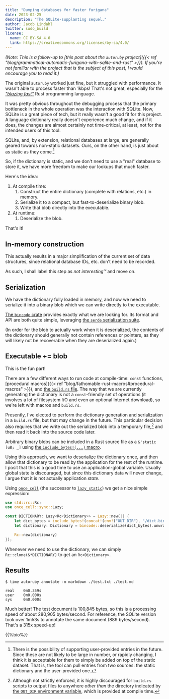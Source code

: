 ```yaml
---
title: "Dumping databases for faster furigana"
date: 2023-02-25
description: "The SQLite-supplanting sequel."
author: Jacob Lindahl
twitter: sudo_build
license:
  name: CC BY-SA 4.0
  link: https://creativecommons.org/licenses/by-sa/4.0/
---
```


_(Note: This is a follow-up to [this post about the `autoruby` project]({{< ref "blog/grammatical-automatic-furigana-with-sqlite-and-rust" >}}). If you're not familiar with the project that is the subject of this post, I would encourage you to read it.)_

The original `autoruby` worked just fine, but it struggled with performance. It wasn't able to process faster than 1kbps! That's not great, especially for the [_"blazing fast"_](https://www.youtube.com/watch?v=1M9hPXg-bFM) Rust programming language.

It was pretty obvious throughout the debugging process that the primary bottleneck in the whole operation was the interaction with SQLite. Now, SQLite is a great piece of tech, but it really wasn't a good fit for this project. A language dictionary really doesn't experience much change, and if it does, the changes are almost certainly not time-critical, at least, not for the intended users of this tool.

SQLite, and, by extension, relational databases at large, are generally geared towards non-static datasets. Ours, on the other hand, is just about as static as they come.[^user_changes]

[^user_changes]: There is the possibility of supporting user-provided entries in the future. Since these are not likely to be large in number, or rapidly changing, I think it is acceptable for them to simply be added on top of the static dataset. That is, the tool can pull entries from two sources: the static dictionary and the user-provided one.

So, if the dictionary is static, and we don't need to use a "real" database to store it, we have more freedom to make our lookups that much faster.

Here's the idea:

1. At compile time:
   1. Construct the entire dictionary (complete with relations, etc.) in memory.
   2. Serialize it to a compact, but fast-to-deserialize binary blob.
   3. Write that blob directly into the executable.
2. At runtime:
   1. Deserialize the blob.

That's it!

## In-memory construction

This actually results in a major simplification of the current set of data structures, since relational database IDs, etc. don't need to be recorded.

As such, I shall label this step as _not interesting&trade;_ and move on.

## Serialization

We have the dictionary fully loaded in memory, and now we need to serialize it into a binary blob which we can write directly to the executable.

[The `bincode` crate](https://crates.io/crates/bincode) provides exactly what we are looking for. Its format and API are both quite simple, leveraging [the `serde` serialization suite](https://serde.rs/).

(In order for the blob to actually work when it is deserialized, the contents of the dictionary should generally not contain references or pointers, as they will likely not be recoverable when they are deserialized again.)

## Executable += blob

This is the fun part!

There are a few different ways to run code at compile-time: `const` functions, [procedural macros]({{< ref "blog/fathomable-rust-macros#procedural-macros" >}}), and [the `build.rs` file](https://doc.rust-lang.org/cargo/reference/build-scripts.html). The way that we are currently generating the dictionary is not a `const`-friendly set of operations (it involves a lot of filesystem I/O and even an optional Internet download), so we're left with macros and `build.rs`.

Presently, I've elected to perform the dictionary generation and serialization in a `build.rs` file, but that may change in the future. This particular decision also requires that we write out the serialized blob into a temporary file,[^out_dir] and then read it back into the source code later.

[^out_dir]: Although not strictly enforced, it is highly discouraged for `build.rs` scripts to output files to anywhere _other than_ the directory indicated by [the `OUT_DIR` environment variable](https://doc.rust-lang.org/cargo/reference/environment-variables.html#environment-variables-cargo-sets-for-build-scripts), which is provided at compile time.

Arbitrary binary blobs can be included in a Rust source file as a `&'static [u8; _]` using [the `include_bytes!(...)` macro](https://doc.rust-lang.org/std/macro.include_bytes.html).

Using this approach, we want to deserialize the dictionary once, and then allow that dictionary to be read by the application for the rest of the runtime. I posit that this is a good time to use an application-global variable. Usually global state is discouraged, but since this dictionary data will never change, I argue that it is not actually application _state_.

Using [`once_cell`](https://crates.io/crates/once_cell) (the successor to [`lazy_static`](https://crates.io/crates/lazy_static)) we get a nice simple expression:

```rust
use std::rc::Rc;
use once_cell::sync::Lazy;

const DICTIONARY: Lazy<Rc<Dictionary>> = Lazy::new(|| {
    let dict_bytes = include_bytes!(concat!(env!("OUT_DIR"), "/dict.bin"));
    let dictionary: Dictionary = bincode::deserialize(dict_bytes).unwrap();

    Rc::new(dictionary)
});
```

Whenever we need to use the dictionary, we can simply `Rc::clone(&*DICTIONARY)` to get an `Rc<Dictionary>`.

## Results

```text
$ time autoruby annotate -m markdown ./test.txt ./test.md

real    0m0.359s
user    0m0.000s
sys     0m0.000s
```

Much better! The test document is 100,845 bytes, so this is a processing speed of about 280,905 bytes/second. For reference, the SQLite version took over 1m53s to annotate the same document (889 bytes/second). That's a 315x speed-up!

{{%bio%}}

